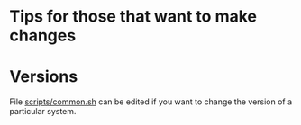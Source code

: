 Tips for those that want to make changes
========================================

# Versions

File [scripts/common.sh](scripts/common.sh) can be edited if you want to
change the version of a particular system.
